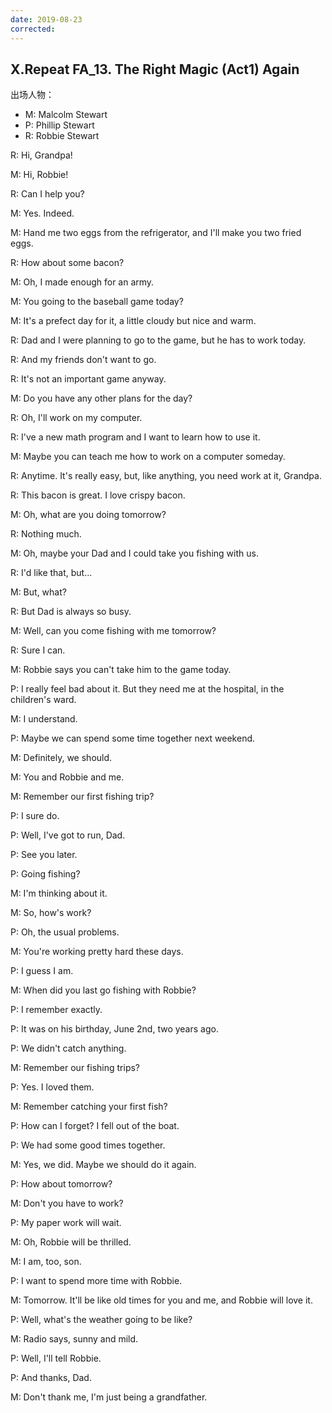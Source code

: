 ```yaml
---
date: 2019-08-23
corrected:
---
```


## X.Repeat FA_13. The Right Magic (Act1) Again

出场人物：

- M: Malcolm Stewart
- P: Phillip Stewart
- R: Robbie Stewart

R: Hi, Grandpa!

M: Hi, Robbie!

R: Can I help you?

M: Yes. Indeed.

M: Hand me two eggs from the refrigerator, and I'll make you two fried eggs.

R: How about some bacon?

M: Oh, I made enough for an army.

M: You going to the baseball game today?

M: It's a prefect day for it, a little cloudy but nice and warm.

R: Dad and I were planning to go to the game, but he has to work today.

R: And my friends don't want to go.

R: It's not an important game anyway.

M: Do you have any other plans for the day?

R: Oh, I'll work on my computer.

R: I've a new math program and I want to learn how to use it.

M: Maybe you can teach me how to work on a computer someday.

R: Anytime. It's really easy, but, like anything, you need work at it, Grandpa.

R: This bacon is great. I love crispy bacon.

M: Oh, what are you doing tomorrow?

R: Nothing much.

M: Oh, maybe your Dad and I could take you fishing with us.

R: I'd like that, but...

M: But, what?

R: But Dad is always so busy.

M: Well, can you come fishing with me tomorrow?

R: Sure I can.

M: Robbie says you can't take him to the game today.

P: I really feel bad about it. But they need me at the hospital, in the children's ward.

M: I understand.

P: Maybe we can spend some time together next weekend.

M: Definitely, we should.

M: You and Robbie and me.

M: Remember our first fishing trip?

P: I sure do.

P: Well, I've got to run, Dad.

P: See you later.

P: Going fishing?

M: I'm thinking about it.

M: So, how's work?

P: Oh, the usual problems.

M: You're working pretty hard these days.

P: I guess I am.

M: When did you last go fishing with Robbie?

P: I remember exactly.

P: It was on his birthday, June 2nd, two years ago.

P: We didn't catch anything.

M: Remember our fishing trips?

P: Yes. I loved them.

M: Remember catching your first fish?

P: How can I forget? I fell out of the boat.

P: We had some good times together.

M: Yes, we did. Maybe we should do it again.

P: How about tomorrow?

M: Don't you have to work?

P: My paper work will wait.

M: Oh, Robbie will be thrilled.

M: I am, too, son.

P: I want to spend more time with Robbie.

M: Tomorrow. It'll be like old times for you and me, and Robbie will love it.

P: Well, what's the weather going to be like?

M: Radio says, sunny and mild.

P: Well, I'll tell Robbie.

P: And thanks, Dad.

M: Don't thank me, I'm just being a grandfather.
